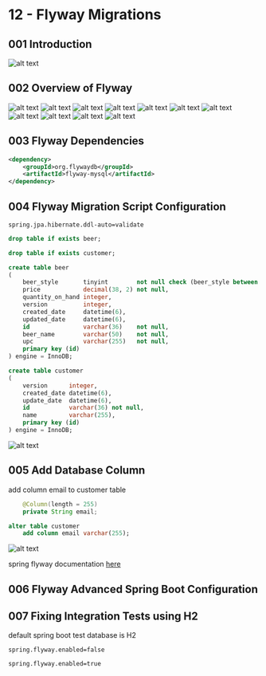 # 12 - Flyway Migrations

## 001 Introduction
![alt text](image.png)
## 002 Overview of Flyway
![alt text](image-1.png)
![alt text](image-2.png)
![alt text](image-3.png)
![alt text](image-4.png)
![alt text](image-5.png)
![alt text](image-6.png)
![alt text](image-7.png)
![alt text](image-8.png)
![alt text](image-9.png)
![alt text](image-10.png)
![alt text](image-11.png)

## 003 Flyway Dependencies
```xml
<dependency>
    <groupId>org.flywaydb</groupId>
    <artifactId>flyway-mysql</artifactId>
</dependency>
```
## 004 Flyway Migration Script Configuration
```properties
spring.jpa.hibernate.ddl-auto=validate
```

```sql
drop table if exists beer;

drop table if exists customer;

create table beer
(
    beer_style       tinyint        not null check (beer_style between 0 and 9),
    price            decimal(38, 2) not null,
    quantity_on_hand integer,
    version          integer,
    created_date     datetime(6),
    updated_date     datetime(6),
    id               varchar(36)    not null,
    beer_name        varchar(50)    not null,
    upc              varchar(255)   not null,
    primary key (id)
) engine = InnoDB;

create table customer
(
    version      integer,
    created_date datetime(6),
    update_date  datetime(6),
    id           varchar(36) not null,
    name         varchar(255),
    primary key (id)
) engine = InnoDB;

```
![alt text](image-12.png)

## 005 Add Database Column

add column email to customer table

```java
    @Column(length = 255)
    private String email;
```

```sql
alter table customer
    add column email varchar(255);
```
![alt text](image-13.png)

spring flyway documentation [here](https://docs.spring.io/spring-boot/how-to/data-initialization.html#howto.data-initialization.migration-tool.flyway)

## 006 Flyway Advanced Spring Boot Configuration


## 007 Fixing Integration Tests using H2
default spring boot test database is H2
```properties
spring.flyway.enabled=false
```

```properties
spring.flyway.enabled=true
```